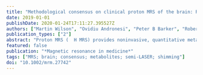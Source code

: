 ```yaml
---
title: "Methodological consensus on clinical proton MRS of the brain: Review and recommendations."
date: 2019-01-01
publishDate: 2020-01-24T17:11:27.395527Z
authors: ["Martin Wilson", "Ovidiu Andronesi", "Peter B Barker", "Robert Bartha", "Alberto Bizzi", "Patrick J Bolan", "Kevin M Brindle", "In-Young Choi", "Cristina Cudalbu", "Ulrike Dydak", "Uzay E Emir", "Ramon G Gonzalez", "Stephan Gruber", "Rolf Gruetter", "Rakesh K Gupta", "Arend Heerschap", "Anke Henning", "Hoby P Hetherington", "Petra S Huppi", "Ralph E Hurd", "Kejal Kantarci", "Risto A Kauppinen", "Dennis W J Klomp", "Roland Kreis", "Marijn J Kruiskamp", "Martin O Leach", "Alexander P Lin", "Peter R Luijten", "Małgorzata Marjańska", "Andrew A Maudsley", "Dieter J Meyerhoff", "Carolyn E Mountford", "Paul G Mullins", "James B Murdoch", "Sarah J Nelson", "Ralph Noeske", "Gülin Öz", "Julie W Pan", "Andrew C Peet", "Harish Poptani", "Stefan Posse", "Eva-Maria Ratai", "Nouha Salibi", "Tom W J Scheenen", "Ian C P Smith", "Brian J Soher", "Ivan Tkáč", "Daniel B Vigneron", "Franklyn A Howe"]
publication_types: ["2"]
abstract: "Proton MRS (  H MRS) provides noninvasive, quantitative metabolite profiles of tissue and has been shown to aid the clinical management of several brain diseases. Although most modern clinical MR scanners support MRS capabilities, routine use is largely restricted to specialized centers with good access to MR research support. Widespread adoption has been slow for several reasons, and technical challenges toward obtaining reliable good-quality results have been identified as a contributing factor. Considerable progress has been made by the research community to address many of these challenges, and in this paper a consensus is presented on deficiencies in widely available MRS methodology and validated improvements that are currently in routine use at several clinical research institutions. In particular, the localization error for the PRESS localization sequence was found to be unacceptably high at 3 T, and use of the semi-adiabatic localization by adiabatic selective refocusing sequence is a recommended solution. Incorporation of simulated metabolite basis sets into analysis routines is recommended for reliably capturing the full spectral detail available from short TE acquisitions. In addition, the importance of achieving a highly homogenous static magnetic field (B  ) in the acquisition region is emphasized, and the limitations of current methods and hardware are discussed. Most recommendations require only software improvements, greatly enhancing the capabilities of clinical MRS on existing hardware. Implementation of these recommendations should strengthen current clinical applications and advance progress toward developing and validating new MRS biomarkers for clinical use."
featured: false
publication: "*Magnetic resonance in medicine*"
tags: ["MRS; brain; consensus; metabolites; semi-LASER; shimming"]
doi: "10.1002/mrm.27742"
---
```



